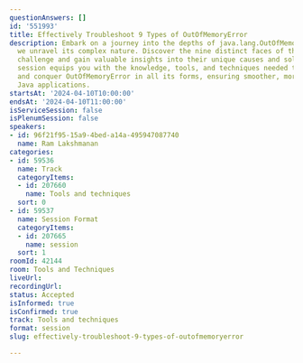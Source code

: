 ```yaml
---
questionAnswers: []
id: '551993'
title: Effectively Troubleshoot 9 Types of OutOfMemoryError
description: Embark on a journey into the depths of java.lang.OutOfMemoryError as
  we unravel its complex nature. Discover the nine distinct faces of this memory-related
  challenge and gain valuable insights into their unique causes and solutions. This
  session equips you with the knowledge, tools, and techniques needed to troubleshoot
  and conquer OutOfMemoryError in all its forms, ensuring smoother, more efficient
  Java applications.
startsAt: '2024-04-10T10:00:00'
endsAt: '2024-04-10T11:00:00'
isServiceSession: false
isPlenumSession: false
speakers:
- id: 96f21f95-15a9-4bed-a14a-495947087740
  name: Ram Lakshmanan
categories:
- id: 59536
  name: Track
  categoryItems:
  - id: 207660
    name: Tools and techniques
  sort: 0
- id: 59537
  name: Session Format
  categoryItems:
  - id: 207665
    name: session
  sort: 1
roomId: 42144
room: Tools and Techniques
liveUrl: 
recordingUrl: 
status: Accepted
isInformed: true
isConfirmed: true
track: Tools and techniques
format: session
slug: effectively-troubleshoot-9-types-of-outofmemoryerror

---
```

